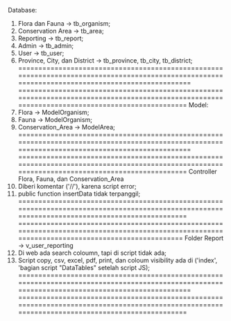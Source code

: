 Database:
1. Flora dan Fauna -> tb_organism;
2. Conservation Area -> tb_area;
3. Reporting -> tb_report;
4. Admin -> tb_admin;
5. User -> tb_user;
6. Province, City, dan District -> tb_province, tb_city, tb_district;
=================================================================================================================================================
================================================================================================================================================
Model:
1. Flora -> ModelOrganism;
2. Fauna -> ModelOrganism;
3. Conservation_Area -> ModelArea;
=================================================================================================================================================
================================================================================================================================================
Controller Flora, Fauna, dan Conservation_Area
1. Diberi komentar ('//'), karena script error;
2. public function insertData tidak terpanggil;
================================================================================================================================================
===============================================================================================================================================
Folder Report -> v_user_reporting
1. Di web ada search coloumn, tapi di script tidak ada;
2. Script copy, csv, excel, pdf, print, dan coloum visibility ada di ('index', 'bagian script "DataTables" setelah script JS);
=================================================================================================================================================
================================================================================================================================================
